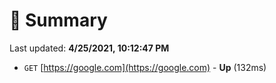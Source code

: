# 📖 Summary
Last updated: **4/25/2021, 10:12:47 PM**

- `GET` [https://google.com](https://google.com) - **Up** (132ms)

